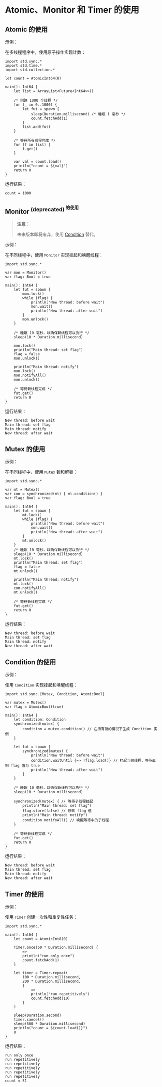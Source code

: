 # Atomic、Monitor 和 Timer 的使用

## Atomic 的使用

示例：

在多线程程序中，使用原子操作实现计数：

<!-- verify -->
```cangjie
import std.sync.*
import std.time.*
import std.collection.*

let count = AtomicInt64(0)

main(): Int64 {
    let list = ArrayList<Future<Int64>>()

    /* 创建 1000 个线程 */
    for (_ in 0..1000) {
        let fut = spawn {
            sleep(Duration.millisecond) /* 睡眠 1 毫秒 */
            count.fetchAdd(1)
        }
        list.add(fut)
    }

    /* 等待所有线程完成 */
    for (f in list) {
        f.get()
    }

    var val = count.load()
    println("count = ${val}")
    return 0
}
```

运行结果：

```text
count = 1000
```

## Monitor <sup>(deprecated)<sup> 的使用

> **注意：**
>
> 未来版本即将废弃，使用 [Condition](../sync_package_api/sync_package_interfaces.md#interface-condition) 替代。

示例：

在不同线程中，使用 `Monitor` 实现挂起和唤醒线程：

<!-- verify -->
```cangjie
import std.sync.*

var mon = Monitor()
var flag: Bool = true

main(): Int64 {
    let fut = spawn {
        mon.lock()
        while (flag) {
            println("New thread: before wait")
            mon.wait()
            println("New thread: after wait")
        }
        mon.unlock()
    }

    /* 睡眠 10 毫秒，以确保新线程可以执行 */
    sleep(10 * Duration.millisecond)

    mon.lock()
    println("Main thread: set flag")
    flag = false
    mon.unlock()

    println("Main thread: notify")
    mon.lock()
    mon.notifyAll()
    mon.unlock()

    /* 等待新线程完成 */
    fut.get()
    return 0
}
```

运行结果：

```text
New thread: before wait
Main thread: set flag
Main thread: notify
New thread: after wait
```

## Mutex 的使用

示例：

在不同线程中，使用 `Mutex` 锁和解锁：

<!-- verify -->
```cangjie
import std.sync.*

var mt = Mutex()
var con = synchronized(mt) { mt.condition() }
var flag: Bool = true

main(): Int64 {
    let fut = spawn {
        mt.lock()
        while (flag) {
            println("New thread: before wait")
            con.wait()
            println("New thread: after wait")
        }
        mt.unlock()
    }
    /* 睡眠 10 毫秒，以确保新线程可以执行 */
    sleep(10 * Duration.millisecond)
    mt.lock()
    println("Main thread: set flag")
    flag = false
    mt.unlock()

    println("Main thread: notify")
    mt.lock()
    con.notifyAll()
    mt.unlock()

    /* 等待新线程完成 */
    fut.get()
    return 0
}
```

运行结果：

```text
New thread: before wait
Main thread: set flag
Main thread: notify
New thread: after wait
```

## Condition 的使用

示例：

使用 `Condition` 实现挂起和唤醒线程：

<!-- verify -->
```cangjie
import std.sync.{Mutex, Condition, AtomicBool}

var mutex = Mutex()
var flag = AtomicBool(true)

main(): Int64 {
    let condition: Condition
    synchronized(mutex) {
        condition = mutex.condition() // 在持有锁的情况下生成 Condition 实例
    }

    let fut = spawn {
        synchronized(mutex) {
            println("New thread: before wait")
            condition.waitUntil {=> !flag.load()} // 挂起当前线程，等待直到 flag 值为 true
            println("New thread: after wait")
        }
    }

    /* 睡眠 10 毫秒，以确保新线程可以执行 */
    sleep(10 * Duration.millisecond)

    synchronized(mutex) { // 等待子线程挂起
        println("Main thread: set flag")
        flag.store(false) // 修改 flag 值
        println("Main thread: notify")
        condition.notifyAll() // 唤醒等待中的子线程
    }

    /* 等待新线程完成 */
    fut.get()
    return 0
}
```

运行结果：

```text
New thread: before wait
Main thread: set flag
Main thread: notify
New thread: after wait
```

## Timer 的使用

示例：

使用 `Timer` 创建一次性和重复性任务：

<!-- verify -->
```cangjie
import std.sync.*

main(): Int64 {
    let count = AtomicInt8(0)

    Timer.once(50 * Duration.millisecond) {
        =>
        println("run only once")
        count.fetchAdd(1)
    }

    let timer = Timer.repeat(
        100 * Duration.millisecond,
        200 * Duration.millisecond,
        {
            =>
            println("run repetitively")
            count.fetchAdd(10)
        }
    )

    sleep(Duration.second)
    timer.cancel()
    sleep(500 * Duration.millisecond)
    println("count = ${count.load()}")
    0
}
```

运行结果：

```text
run only once
run repetitively
run repetitively
run repetitively
run repetitively
run repetitively
count = 51
```
